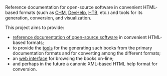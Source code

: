 Reference documentation for open-source software in convenient HTML-based formats (such as [CHM](CHM.md), [DevHelp](DevHelp.md), [HTB](HTB.md), etc.) and tools for its generation, conversion, and visualization.

This project aims to provide:
  * [reference documentation of open-source software](http://code.google.com/p/htmlhelp/downloads/list) in convenient HTML-based formats;
  * to provide the [tools](Tools.md) for the generating such books from the primary documentation formats and for converting among the different formats;
  * an [web interface](WebInterface.md) for browsing the books on-line;
  * and perhaps in the future a canonic XML-based HTML help format for conversion.